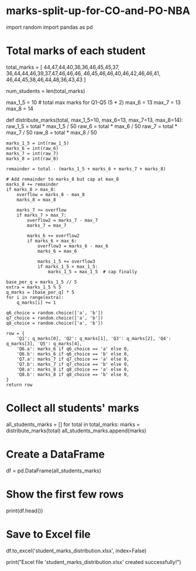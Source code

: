 # marks-split-up-for-CO-and-PO-NBA
import random
import pandas as pd

# Total marks of each student
total_marks = [
    44,47,44,40,36,36,46,45,45,37,
    36,44,44,46,39,37,47,46,46,46,
    46,45,46,46,40,46,42,46,46,41,
    46,44,45,38,46,44,48,36,43,43
]

num_students = len(total_marks)

max_1_5 = 10  # total max marks for Q1-Q5 (5 * 2)
max_6 = 13
max_7 = 13
max_8 = 14

def distribute_marks(total, max_1_5=10, max_6=13, max_7=13, max_8=14):
    raw_1_5 = total * max_1_5 / 50
    raw_6 = total * max_6 / 50
    raw_7 = total * max_7 / 50
    raw_8 = total * max_8 / 50

    marks_1_5 = int(raw_1_5)
    marks_6 = int(raw_6)
    marks_7 = int(raw_7)
    marks_8 = int(raw_8)

    remainder = total - (marks_1_5 + marks_6 + marks_7 + marks_8)

    # Add remainder to marks_8 but cap at max_8
    marks_8 += remainder
    if marks_8 > max_8:
        overflow = marks_8 - max_8
        marks_8 = max_8
        
        marks_7 += overflow
        if marks_7 > max_7:
            overflow2 = marks_7 - max_7
            marks_7 = max_7
            
            marks_6 += overflow2
            if marks_6 > max_6:
                overflow3 = marks_6 - max_6
                marks_6 = max_6
                
                marks_1_5 += overflow3
                if marks_1_5 > max_1_5:
                    marks_1_5 = max_1_5  # cap finally

    base_per_q = marks_1_5 // 5
    extra = marks_1_5 % 5
    q_marks = [base_per_q] * 5
    for i in range(extra):
        q_marks[i] += 1

    q6_choice = random.choice(['a', 'b'])
    q7_choice = random.choice(['a', 'b'])
    q8_choice = random.choice(['a', 'b'])

    row = {
        'Q1': q_marks[0], 'Q2': q_marks[1], 'Q3': q_marks[2], 'Q4': q_marks[3], 'Q5': q_marks[4],
        'Q6.a': marks_6 if q6_choice == 'a' else 0,
        'Q6.b': marks_6 if q6_choice == 'b' else 0,
        'Q7.a': marks_7 if q7_choice == 'a' else 0,
        'Q7.b': marks_7 if q7_choice == 'b' else 0,
        'Q8.a': marks_8 if q8_choice == 'a' else 0,
        'Q8.b': marks_8 if q8_choice == 'b' else 0,
    }
    return row

# Collect all students' marks
all_students_marks = []
for total in total_marks:
    marks = distribute_marks(total)
    all_students_marks.append(marks)

# Create a DataFrame
df = pd.DataFrame(all_students_marks)

# Show the first few rows
print(df.head())

# Save to Excel file
df.to_excel('student_marks_distribution.xlsx', index=False)

print("Excel file 'student_marks_distribution.xlsx' created successfully!")

